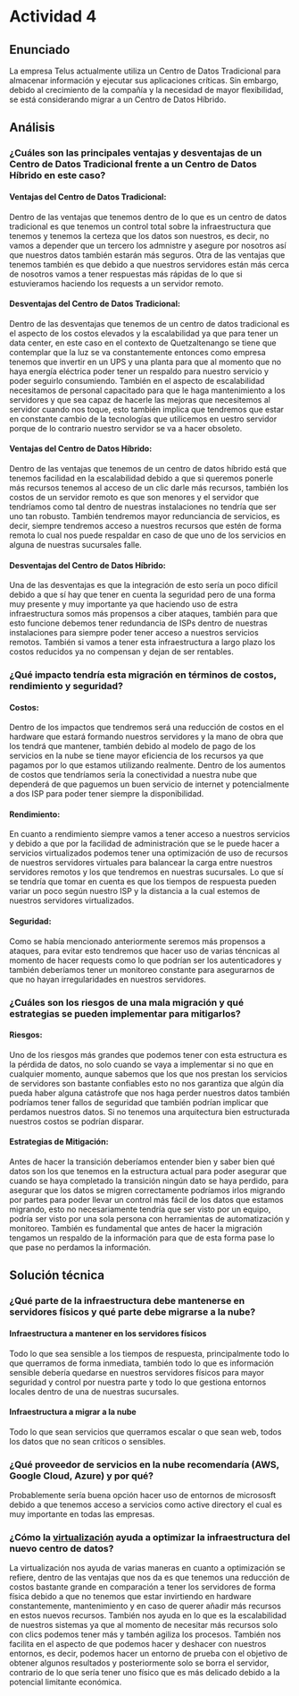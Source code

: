 # Actividad 4
## Enunciado
La empresa Telus actualmente utiliza un Centro de Datos Tradicional para almacenar información y ejecutar sus aplicaciones críticas. Sin embargo, debido al crecimiento de la compañía y la necesidad de mayor flexibilidad, se está considerando migrar a un Centro de Datos Híbrido.

## Análisis
### ¿Cuáles son las principales ventajas y desventajas de un Centro de Datos Tradicional frente a un Centro de Datos Híbrido en este caso?
#### Ventajas del Centro de Datos Tradicional:
Dentro de las ventajas que tenemos dentro de lo que es un centro de datos tradicional es que tenemos un control total sobre la infraestructura que tenemos y tenemos la certeza que los datos son nuestros, es decir, no vamos a depender que un tercero los admnistre y asegure por nosotros así que nuestros datos también estarán más seguros. Otra de las ventajas que tenemos también es que debido a que nuestros servidores están más cerca de nosotros vamos a tener respuestas más rápidas de lo que si estuvieramos haciendo los requests a un servidor remoto.
#### Desventajas del Centro de Datos Tradicional:
Dentro de las desventajas que tenemos de un centro de datos tradicional es el aspecto de los costos elevados y la escalabilidad ya que para tener un data center, en este caso en el contexto de Quetzaltenango se tiene que contemplar que la luz se va constantemente entonces como empresa tenemos que invertir en un UPS y una planta para que al momento que no haya energía eléctrica poder tener un respaldo para nuestro servicio y poder seguirlo consumiendo. También en el aspecto de escalabilidad necesitamos de personal capacitado para que le haga mantenimiento a los servidores y que sea capaz de hacerle las mejoras que necesitemos al servidor cuando nos toque, esto también implica que tendremos que estar en constante cambio de la tecnologías que utilicemos en uestro servidor porque de lo contrario nuestro servidor se va a hacer obsoleto.
#### Ventajas del Centro de Datos Híbrido:
Dentro de las ventajas que tenemos de un centro de datos híbrido está que tenemos facilidad en la escalabilidad debido a que si queremos ponerle más recursos tenemos al acceso de un clic darle más recursos, también los costos de un servidor remoto es que son menores y el servidor que tendríamos como tal dentro de nuestras instalaciones no tendría que ser uno tan robusto. También tendremos mayor redunciancia de servicios, es decir, siempre tendremos acceso a nuestros recursos que estén de forma remota lo cual nos puede respaldar en caso de que uno de los servicios en alguna de nuestras sucursales falle.
#### Desventajas del Centro de Datos Híbrido:
Una de las desventajas es que la integración de esto sería un poco difícil debido a que sí hay que tener en cuenta la seguridad pero de una forma muy presente y muy importante ya que haciendo uso de estra infraestructura somos más propensos a ciber ataques, también para que esto funcione debemos tener redundancia de ISPs dentro de nuestras instalaciones para siempre poder tener acceso a nuestros servicios remotos. También si vamos a tener esta infraestructura a largo plazo los costos reducidos ya no compensan y dejan de ser rentables.
### ¿Qué impacto tendría esta migración en términos de costos, rendimiento y seguridad?
#### Costos:
Dentro de los impactos que tendremos será una reducción de costos en el hardware que estará formando nuestros servidores y la mano de obra que los tendrá que mantener, también debido al modelo de pago de los servicios en la nube se tiene mayor eficiencia de los recursos ya que pagamos por lo que estamos utilizando realmente. Dentro de los aumentos de costos que tendríamos sería la conectividad a nuestra nube que dependerá de que paguemos un buen servicio de internet y potencialmente a dos ISP para poder tener siempre la disponibilidad.
#### Rendimiento:
En cuanto a rendimiento siempre vamos a tener acceso a nuestros servicios y debido a que por la facilidad de administración que se le puede hacer a servicios virtualizados podemos tener una optimización de uso de recursos de nuestros servidores virtuales para balancear la carga entre nuestros servidores remotos y los que tendremos en nuestras sucursales. Lo que sí se tendría que tomar en cuenta es que los tiempos de respuesta pueden variar un poco según nuestro ISP y la distancia a la cual estemos de nuestros servidores virtualizados.
#### Seguridad:
Como se había mencionado anteriormente seremos más propensos a ataques, para evitar esto tendremos que hacer uso de varias téncnicas al momento de hacer requests como lo que podrían ser los autenticadores y también deberíamos tener un monitoreo constante para asegurarnos de que no hayan irregularidades en nuestros servidores.
### ¿Cuáles son los riesgos de una mala migración y qué estrategias se pueden implementar para mitigarlos?
#### Riesgos:
Uno de los riesgos más grandes que podemos tener con esta estructura es la pérdida de datos, no solo cuando se vaya a implementar si no que en cualquier momento, aunque sabemos que los que nos prestan los servicios de servidores son bastante confiables esto no nos garantiza que algún día pueda haber alguna catástrofe que nos haga perder nuestros datos también podríamos tener fallos de seguridad que también podrían implicar que perdamos nuestros datos. Si no tenemos una arquitectura bien estructurada nuestros costos se podrían disparar.
#### Estrategias de Mitigación:
Antes de hacer la transición deberíamos entender bien y saber bien qué datos son los que tenemos en la estructura actual para poder asegurar que cuando se haya completado la transición ningún dato se haya perdido, para asegurar que los datos se migren correctamente podríamos irlos migrando por partes para poder llevar un control más fácil de los datos que estamos migrando, esto no necesariamente tendría que ser visto por un equipo, podría ser visto por una sola persona con herramientas de automatización y monitoreo. También es fundamental que antes de hacer la migración tengamos un respaldo de la información para que de esta forma pase lo que pase no perdamos la información.
## Solución técnica
### ¿Qué parte de la infraestructura debe mantenerse en servidores físicos y qué parte debe migrarse a la nube?
#### Infraestructura a mantener en los servidores físicos
Todo lo que sea sensible a los tiempos de respuesta, principalmente todo lo que querramos de forma inmediata, también todo lo que es información sensible debería quedarse en nuestros servidores físicos para mayor seguridad y control por nuestra parte y todo lo que gestiona entornos locales dentro de una de nuestras sucursales.
#### Infraestructura a migrar a la nube
Todo lo que sean servicios que querramos escalar o que sean web, todos los datos que no sean críticos o sensibles.
### ¿Qué proveedor de servicios en la nube recomendaría (AWS, Google Cloud, Azure) y por qué?
Probablemente sería buena opción hacer uso de entornos de micrososft debido a que tenemos acceso a servicios como active directory el cual es muy importante en todas las empresas.
### ¿Cómo la [virtualización](https://moodle2025.url.edu.gt/mod/resource/view.php?id=241645 "Virtualización") ayuda a optimizar la infraestructura del nuevo centro de datos?
La virtualización nos ayuda de varias maneras en cuanto a optimización se refiere, dentro de las ventajas que nos da es que tenemos una reducción de costos bastante grande en comparación a tener los servidores de forma física debido a que no tenemos que estar invirtiendo en hardware constantemente, mantenimiento y en caso de querer añadir más recursos en estos nuevos recursos. También nos ayuda en lo que es la escalabilidad de nuestros sistemas ya que al momento de necesitar más recursos solo con clics podemos tener más y tambén agiliza los procesos. También nos facilita en el aspecto de que podemos hacer y deshacer con nuestros entornos, es decir, podemos hacer un entorno de prueba con el objetivo de obtener algunos resultados y posteriormente solo se borra el servidor, contrario de lo que sería tener uno físico que es más delicado debido a la potencial limitante económica.